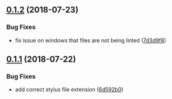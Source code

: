 <a name="0.1.2"></a>
## [0.1.2](https://github.com/alan-agius4/speedy-build-angular/compare/v0.1.1...v0.1.2) (2018-07-23)


### Bug Fixes

* fix issue on windows that files are not being linted ([7d3d9f8](https://github.com/alan-agius4/speedy-build-angular/commit/7d3d9f8))



<a name="0.1.1"></a>
## [0.1.1](https://github.com/alan-agius4/speedy-build-angular/compare/v0.1.0...v0.1.1) (2018-07-22)


### Bug Fixes

* add correct stylus file extension ([6d592b0](https://github.com/alan-agius4/speedy-build-angular/commit/6d592b0))



